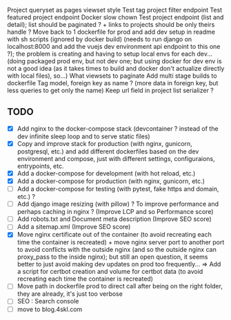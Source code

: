 Project queryset as pages viewset style
Test tag project filter endpoint
Test featured project endpoint
Docker slow chown
Test project endpoint (list and detail); list should be paginated ? + links to projects should be only theirs handle ?
Move back to 1 dockerfile for prod and add dev setup in readme with sh scripts (ignored by docker build) (needs to run django on localhost:8000 and add the vuejs dev environment api endpoint to this one ?); the problem is creating and having to setup local envs for each dev... (doing packaged prod env, but not dev one; but using docker for dev env is not a good idea (as it takes times to build and docker don't actualize directly with local files), so...)
What viewsets to paginate
Add multi stage builds to dockerfile
Tag model, foreign key as name ? (more data in foreign key, but less queries to get only the name)
Keep url field in project list serializer ?


## TODO
- [x] Add nginx to the docker-compose stack (devcontainer ? instead of the dev infinite sleep loop and to serve static files)
- [x] Copy and improve stack for production (with nginx, gunicorn, postgresql, etc.) and add different dockerfiles based on the dev environment and compose, just with different settings, configuraions, entrypoints, etc.
- [x] Add a docker-compose for development (with hot reload, etc.)
- [x] Add a docker-compose for production (with nginx, gunicorn, etc.)
- [ ] Add a docker-compose for testing (with pytest, fake https and domain, etc.) ?
- [ ] Add django image resizing (with pillow) ? To improve performance and perhaps caching in nginx ? (Improve LCP and so Performance score)
- [ ] Add robots.txt and Document meta description (Improve SEO score)
- [ ] Add a sitemap.xml (Improve SEO score)
- [x] Move nginx certificate out of the container (to avoid recreating each time the container is recreated) + move nginx server port to another port to avoid conflicts with the outside nginx (and so the outside nginx can proxy_pass to the inside nginx); but still an open question, it seems better to just avoid making dev updates on prod too frequently... => Add a script for certbot creation and volume for certbot data (to avoid recreating each time the container is recreated)
- [ ] Move path in dockerfile prod to direct call after being on the right folder, they are already, it's just too verbose
- [ ] SEO : Search console
- [ ] move to blog.4skl.com
